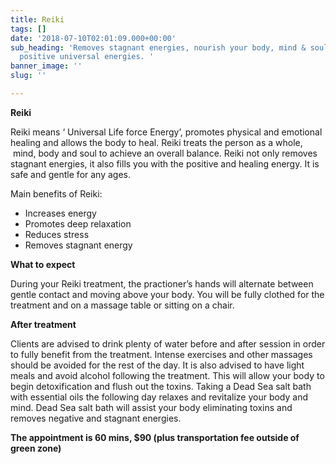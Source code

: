 ```yaml
---
title: Reiki
tags: []
date: '2018-07-10T02:01:09.000+00:00'
sub_heading: 'Removes stagnant energies, nourish your body, mind & soul with loving
  positive universal energies. '
banner_image: ''
slug: ''

---
```

**Reiki**

Reiki means ‘ Universal Life force Energy’, promotes physical and emotional healing and allows the body to heal. Reiki treats the person as a whole,  mind, body and soul to achieve an overall balance. Reiki not only removes stagnant energies, it also fills you with the positive and healing energy. It is safe and gentle for any ages.

Main benefits of Reiki:

* Increases energy
* Promotes deep relaxation
* Reduces stress
* Removes stagnant energy

**What to expect**

During your Reiki treatment, the practioner’s hands will alternate between gentle contact and moving above your body. You will be fully clothed for the treatment and on a massage table or sitting on a chair.

**After treatment**

Clients are advised to drink plenty of water before and after session in order to fully benefit from the treatment. Intense exercises and other massages should be avoided for the rest of the day. It is also advised to have light meals and avoid alcohol following the treatment. This will allow your body to begin detoxification and flush out the toxins. Taking a Dead Sea salt bath with essential oils the following day relaxes and revitalize your body and mind. Dead Sea salt bath will assist your body eliminating toxins and removes negative and stagnant energies.

**The appointment is 60 mins, $90 (plus transportation fee outside of green zone)**
